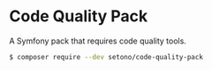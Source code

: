# Code Quality Pack
A Symfony pack that requires code quality tools.

```bash
$ composer require --dev setono/code-quality-pack
```
